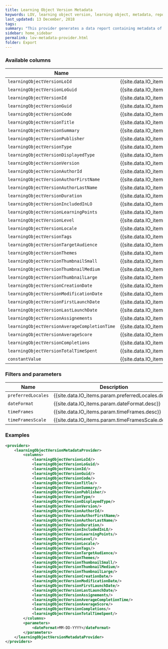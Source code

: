 ```yaml
---
title: Learning Object Version Metadata
keywords: LOV, learning object version, learning object, metadata, report, export
last_updated: 13 December, 2018
tags: 
summary: "This provider generates a data report containing metadata of all versions of Learning Object versions available on the platform"
sidebar: home_sidebar
permalink: lov-metadata-provider.html
folder: Export
---
```



### Available columns

Name | Description
---|---
`learningObjectVersionLoId` | {{site.data.IO_items.col.learningObjectVersionLoId.desc}}
`learningObjectVersionLoGuid` | {{site.data.IO_items.col.learningObjectVersionLoGuid.desc}}
`learningObjectVersionId` | {{site.data.IO_items.col.learningObjectVersionId.desc}}
`learningObjectVersionGuid` | {{site.data.IO_items.col.learningObjectVersionGuid.desc}}
`learningObjectVersionCode` | {{site.data.IO_items.col.learningObjectVersionCode.desc}}
`learningObjectVersionTitle` | {{site.data.IO_items.col.learningObjectVersionTitle.desc}}
`learningObjectVersionSummary` | {{site.data.IO_items.col.learningObjectVersionSummary.desc}}
`learningObjectVersionPublisher` | {{site.data.IO_items.col.learningObjectVersionPublisher.desc}}
`learningObjectVersionType` | {{site.data.IO_items.col.learningObjectVersionType.desc}}
`learningObjectVersionDisplayedType` | {{site.data.IO_items.col.learningObjectVersionDisplayedType.desc}}
`learningObjectVersionVersion` | {{site.data.IO_items.col.learningObjectVersionVersion.desc}}
`learningObjectVersionAuthorId` | {{site.data.IO_items.col.learningObjectVersionAuthorId.desc}}
`learningObjectVersionAuthorFirstName` | {{site.data.IO_items.col.learningObjectVersionAuthorFirstName.desc}}
`learningObjectVersionAuthorLastName` | {{site.data.IO_items.col.learningObjectVersionAuthorLastName.desc}}
`learningObjectVersionDuration` | {{site.data.IO_items.col.learningObjectVersionDuration.desc}}
`learningObjectVersionIncludedInLO` | {{site.data.IO_items.col.learningObjectVersionIncludedInLO.desc}}
`learningObjectVersionLearningPoints` | {{site.data.IO_items.col.learningObjectVersionLearningPoints.desc}}
`learningObjectVersionLevel` | {{site.data.IO_items.col.learningObjectVersionLevel.desc}}
`learningObjectVersionLocale` | {{site.data.IO_items.col.learningObjectVersionLocale.desc}}
`learningObjectVersionTags` | {{site.data.IO_items.col.learningObjectVersionTags.desc}}
`learningObjectVersionTargetAudience` | {{site.data.IO_items.col.learningObjectVersionTargetAudience.desc}}
`learningObjectVersionThemes` | {{site.data.IO_items.col.learningObjectVersionThemes.desc}}
`learningObjectVersionThumbnailSmall` | {{site.data.IO_items.col.learningObjectVersionThumbnailSmall.desc}}
`learningObjectVersionThumbnailMedium` | {{site.data.IO_items.col.learningObjectVersionThumbnailMedium.desc}}
`learningObjectVersionThumbnailLarge` | {{site.data.IO_items.col.learningObjectVersionThumbnailLarge.desc}}
`learningObjectVersionCreationDate` | {{site.data.IO_items.col.learningObjectVersionCreationDate.desc}}
`learningObjectVersionModificationDate` | {{site.data.IO_items.col.learningObjectVersionModificationDate.desc}}
`learningObjectVersionFirstLaunchDate` | {{site.data.IO_items.col.learningObjectVersionFirstLaunchDate.desc}}
`learningObjectVersionLastLaunchDate` | {{site.data.IO_items.col.learningObjectVersionLastLaunchDate.desc}}
`learningObjectVersionAssignements` | {{site.data.IO_items.col.learningObjectVersionAssignements.desc}}
`learningObjectVersionAverageCompletionTime` | {{site.data.IO_items.col.learningObjectVersionAverageCompletionTime.desc}}
`learningObjectVersionAverageScore` | {{site.data.IO_items.col.learningObjectVersionAverageScore.desc}}
`learningObjectVersionCompletions` | {{site.data.IO_items.col.learningObjectVersionCompletions.desc}}
`learningObjectVersionTotalTimeSpent` | {{site.data.IO_items.col.learningObjectVersionTotalTimeSpent.desc}}
`constantValue` | {{site.data.IO_items.col.constantValue.desc}}

### Filters and parameters

Name | Description
---|---
`preferredLocales` | {{site.data.IO_items.param.preferredLocales.desc}}
`dateFormat` | {{site.data.IO_items.param.dateFormat.desc}}
`timeFrames` | {{site.data.IO_items.param.timeFrames.desc}}
`timeFramesScale` | {{site.data.IO_items.param.timeFramesScale.desc}}

### Examples
```xml
<providers>
    <learningObjectVersionMetadataProvider>
        <columns>
            <learningObjectVersionLoId/>
            <learningObjectVersionLoGuid/>
            <learningObjectVersionId/>
            <learningObjectVersionGuid/>
            <learningObjectVersionCode/>
            <learningObjectVersionTitle/>
            <learningObjectVersionSummary/>
            <learningObjectVersionPublisher/>
            <learningObjectVersionType/>
            <learningObjectVersionDisplayedType/>
            <learningObjectVersionVersion/>
            <learningObjectVersionAuthorId/>
            <learningObjectVersionAuthorFirstName/>
            <learningObjectVersionAuthorLastName/>
            <learningObjectVersionDuration/>
            <learningObjectVersionIncludedInLO/>
            <learningObjectVersionLearningPoints/>
            <learningObjectVersionLevel/>
            <learningObjectVersionLocale/>
            <learningObjectVersionTags/>
            <learningObjectVersionTargetAudience/>
            <learningObjectVersionThemes/>
            <learningObjectVersionThumbnailSmall/>
            <learningObjectVersionThumbnailMedium/>
            <learningObjectVersionThumbnailLarge/>
            <learningObjectVersionCreationDate/>
            <learningObjectVersionModificationDate/>
            <learningObjectVersionFirstLaunchDate/>
            <learningObjectVersionLastLaunchDate/>
            <learningObjectVersionAssignements/>
            <learningObjectVersionAverageCompletionTime/>
            <learningObjectVersionAverageScore/>
            <learningObjectVersionCompletions/>
            <learningObjectVersionTotalTimeSpent/>
        </columns>
        <parameters>
            <dateFormat>MM-DD-YYYY</dateFormat>
        </parameters>
    </learningObjectVersionMetadataProvider>
</providers>     
```
